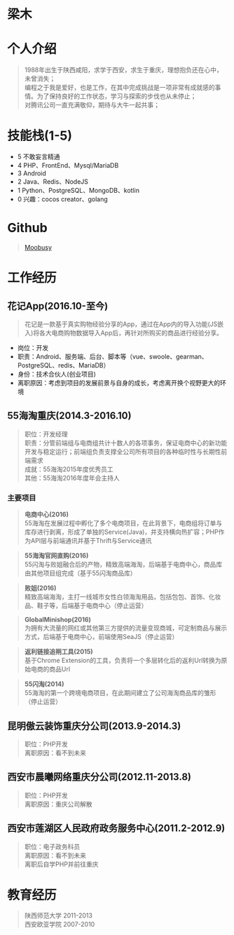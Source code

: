 

# **梁木**

# **个人介绍**
> 1988年出生于陕西咸阳，求学于西安，求生于重庆，理想抱负还在心中，未曾消失；  
编程之于我是爱好，也是工作，在其中完成挑战是一项非常有成就感的事情。为了保持良好的工作状态，学习与探索的步伐也从未停止；  
对腾讯公司一直充满敬仰，期待与大牛一起共事；  


# **技能栈(1-5)**
 - 5 不敢妄言精通
 - 4 PHP、FrontEnd、Mysql/MariaDB        
 - 3 Android   
 - 2 Java、Redis、NodeJS     
 - 1 Python、PostgreSQL、MongoDB、kotlin
 - 0 兴趣：cocos creator、golang

# **Github**
> [Moobusy](https://github.com/moobusy)

# **工作经历**
 ## **花记App(2016.10-至今)**
  > 花记是一款基于真实购物经验分享的App，通过在App内的导入功能(JS嵌入)将各大电商购物数据导入App后，再针对所购买的商品进行经验分享。 
  - 岗位：开发
  - 职责：Android、服务端、后台、脚本等（vue、swoole、gearman、PostgreSQL、redis、MariaDB）
  - 身份：技术合伙人(创业项目)  
  - 离职原因：考虑到项目的发展前景与自身的成长，考虑离开换个视野更大的环境
 ## **55海淘重庆(2014.3-2016.10)**
  > 职位：开发经理  
  职责：分管前端组与电商组共计十数人的各项事务，保证电商中心的新功能开发与稳定运行；前端组负责支撑全公司所有项目的各种临时性与长期性前端需求  
  成就：55海淘2015年度优秀员工  
  其他：55海淘2016年度年会主持人

  ### **主要项目**
  
  > **电商中心(2016)**  
  55海淘在发展过程中孵化了多个电商项目，在此背景下，电商组将订单与库存进行剥离，形成了单独的Service(Java)，并支持横向热扩容；PHP作为API层与前端通讯并基于Thrift与Service通讯  

  > **55海淘官网直购(2016)**  
  55闪淘与败姐融合后的产物，精致高端海淘，后端基于电商中心，商品库由其他项目组完成（基于55闪淘商品库）

  > **败姐(2016)**  
  精致高端海淘，主打一线城市女性白领海淘用品，包括包包、首饰、化妆品、鞋子等，后端基于电商中心（停止运营）

  > **GlobalMinishop(2016)**  
  为拥有大流量的网红或其他第三方提供的流量变现商城，可定制商品与展示方式，后端基于电商中心，前端使用SeaJS（停止运营）

  > **返利链接追朔工具(2015)**  
  基于Chrome Extension的工具，负责将一个多层转化后的返利Url转换为原始电商的商品Url

  > **55闪淘(2014)**  
  55海淘的第一个跨境电商项目，在此期间建立了公司海淘商品库的雏形（停止运营）

 ## **昆明傲云装饰重庆分公司(2013.9-2014.3)**
  > 职位：PHP开发  
  离职原因：看不到未来  

 ## **西安市晨曦网络重庆分公司(2012.11-2013.8)**
  > 职位：PHP开发  
  离职原因：重庆公司解散

 ## **西安市莲湖区人民政府政务服务中心(2011.2-2012.9)**
  > 职位：电子政务科员  
  离职原因：看不到未来  
  离职后自学PHP并前往重庆

# **教育经历**  
  > 陕西师范大学 2011-2013  
  西安欧亚学院 2007-2010
  
 

